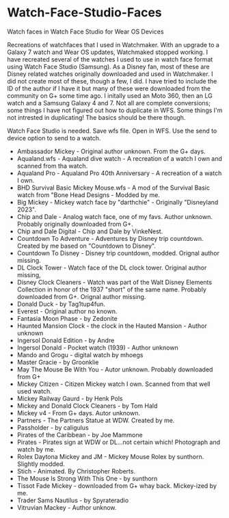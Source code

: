 # Watch-Face-Studio-Faces
Watch faces in Watch Face Studio for Wear OS Devices

Recreations of watchfaces that I used in Watchmaker.  With an upgrade to a Galaxy 7 watch and Wear OS updates, Watchmaked stopped working.  I have recreated several of the watches I used to use in watch face format using Watch Face Studio (Samsung).  As a Disney fan, most of these are Disney related watches originally downloaded and used in Watchmaker.  I did not create most of these, though a few, I did.  I have tried to include the ID of the author if I have it but many of these were downloaded from the community on G+ some time ago. I initally used an Moto 360, then an LG watch and a Samsung Galaxy 4 and 7. Not all are complete conversions; some things I have not figured out how to duplicate in WFS. Some things I'm not intrested in duplicating! The basics should be there though.

Watch Face Studio is needed.
Save wfs file.
Open in WFS.
Use the send to device option to send to a watch.

* Ambassador Mickey - Original author unknown.  From the G+ days.
* Aqualand.wfs - Aqualand dive watch - A recreation of a watch I own and scanned from tha watch.
* Aqualand Pro - Aqualand Pro 40th Anniversary - A recreation of a watch I own.
* BHD Survival Basic Mickey Mouse.wfs - A mod of the Survival Basic watch from "Bone Head Designs - Modded by me.
* Big Mickey - Mickey watch face by "darthchie" - Originally "Disneyland 2023".
* Chip and Dale - Analog watch face, one of my favs. Author unknown. Probably originally downloaded from G+.
* Chip and Dale Digital - Chip and Dale by VinkeNest.
* Countdown To Adventure - Adventures by Disney trip countdown. Created by me based on "Countdown to Disney".
* Countdown To Disney - Disney trip countdown, modded.  Orignal author missing.
* DL Clock Tower - Watch face of the DL clock tower. Original author missing,
* Disney Clock Cleaners - Watch was part of the Walt Disney Elements Collection in honor of the 1937 "short" of the same name. Probably downloaded from G+. Orignal author missing.
* Donald Duck - by Tag1tup4fun.
* Everest - Original author no known.
* Fantasia Moon Phase - by Zedonite
* Haunted Mansion Clock - the clock in the Hauted Mansion - Author unknown
* Ingersol Donald Edition - by Andre
* Ingersol Donald - Pocket watch (1939) - Author unknown
* Mando and Grogu - digital watch by mhoegs
* Master Gracie  - by Groonklie
* May The Mouse Be With You - Autor unknown.  Probably downloaded from G+
* Mickey Citizen - Citizen Mickey watch I own.  Scanned from that well used watch.
* Mickey Railway Gaurd - by Henk Pols
* Mickey and Donald Clock Cleaners - by Tom Hald
* Mickey v4 - From G+ days.  Autor unknown.
* Partners - The Partners Statue at WDW. Created by me.
* Passholder - by caligulus
* Pirates of the Caribbean - by Joe Mammone
* Pirates - Pirates sign at WDW or DL...not certain which! Photograph and watch by me.
* Rolex Daytona Mickey and JM - Mickey Mouse Rolex by sunthorn. Slightly modded.
* Stich - Animated. By Christopher Roberts.
* The Mouse Is Strong With This One  - by sunthorn
* Tissot Fade Mickey - downloaded from G+ whay back.  Mickey-ized by me.
* Trader Sams Nautilus - by Spyrateradio
* Vitruvian Mackey - Author unknow.
